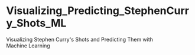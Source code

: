 # Visualizing_Predicting_StephenCurry_Shots_ML
Visualizing Stephen Curry's Shots and Predicting Them with Machine Learning
